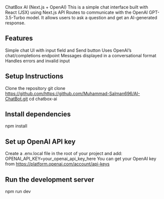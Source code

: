 ChatBox AI (Next.js + OpenAI)
This is a simple chat interface built with React (JSX) using Next.js API Routes to communicate with the OpenAI GPT-3.5-Turbo model. It allows users to ask a question and get an AI-generated response.

## Features
Simple chat UI with input field and Send button
Uses OpenAI’s chat/completions endpoint
Messages displayed in a conversational format
Handles errors and invalid input

## Setup Instructions
Clone the repository
git clone https://github.com/https://github.com/Muhammad-Salman696/AI-ChatBot.git
cd chatbox-ai

## Install dependencies
npm install

## Set up OpenAI API key
Create a .env.local file in the root of your project and add:
OPENAI_API_KEY=your_openai_api_key_here
You can get your OpenAI key from https://platform.openai.com/account/api-keys

## Run the development server
npm run dev
